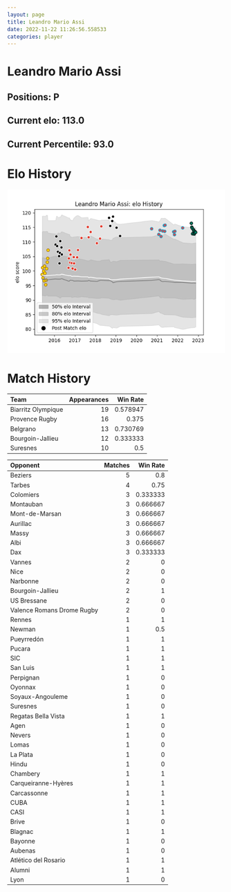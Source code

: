 ```yaml
---  
layout: page  
title: Leandro Mario Assi  
date: 2022-11-22 11:26:56.558533  
categories: player  
---
```

# Leandro Mario Assi

## Positions: P

## Current elo: 113.0

## Current Percentile: 93.0

# Elo History


![elo history](history_LeandroMarioAssi.png)
# Match History


| Team               |   Appearances |   Win Rate |
|:-------------------|--------------:|-----------:|
| Biarritz Olympique |            19 |   0.578947 |
| Provence Rugby     |            16 |   0.375    |
| Belgrano           |            13 |   0.730769 |
| Bourgoin-Jallieu   |            12 |   0.333333 |
| Suresnes           |            10 |   0.5      |

| Opponent                   |   Matches |   Win Rate |
|:---------------------------|----------:|-----------:|
| Beziers                    |         5 |   0.8      |
| Tarbes                     |         4 |   0.75     |
| Colomiers                  |         3 |   0.333333 |
| Montauban                  |         3 |   0.666667 |
| Mont-de-Marsan             |         3 |   0.666667 |
| Aurillac                   |         3 |   0.666667 |
| Massy                      |         3 |   0.666667 |
| Albi                       |         3 |   0.666667 |
| Dax                        |         3 |   0.333333 |
| Vannes                     |         2 |   0        |
| Nice                       |         2 |   0        |
| Narbonne                   |         2 |   0        |
| Bourgoin-Jallieu           |         2 |   1        |
| US Bressane                |         2 |   0        |
| Valence Romans Drome Rugby |         2 |   0        |
| Rennes                     |         1 |   1        |
| Newman                     |         1 |   0.5      |
| Pueyrredón                 |         1 |   1        |
| Pucara                     |         1 |   1        |
| SIC                        |         1 |   1        |
| San Luis                   |         1 |   1        |
| Perpignan                  |         1 |   0        |
| Oyonnax                    |         1 |   0        |
| Soyaux-Angouleme           |         1 |   0        |
| Suresnes                   |         1 |   0        |
| Regatas Bella Vista        |         1 |   1        |
| Agen                       |         1 |   0        |
| Nevers                     |         1 |   0        |
| Lomas                      |         1 |   0        |
| La Plata                   |         1 |   0        |
| Hindu                      |         1 |   0        |
| Chambery                   |         1 |   1        |
| Carqueiranne-Hyères        |         1 |   1        |
| Carcassonne                |         1 |   1        |
| CUBA                       |         1 |   1        |
| CASI                       |         1 |   1        |
| Brive                      |         1 |   0        |
| Blagnac                    |         1 |   1        |
| Bayonne                    |         1 |   0        |
| Aubenas                    |         1 |   0        |
| Atlético del Rosario       |         1 |   1        |
| Alumni                     |         1 |   1        |
| Lyon                       |         1 |   0        |